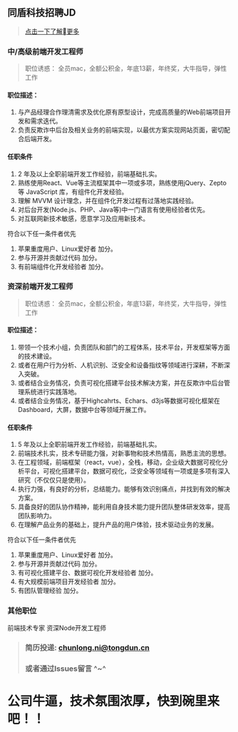 ## 同盾科技招聘JD

> [点击一下了解更多](https://www.tongdun.cn/)

### 中/高级前端开发工程师
> 职位诱惑： 全员mac，全额公积金，年底13薪，年终奖，大牛指导，弹性工作

#### 职位描述： 

1. 与产品经理合作理清需求及优化原有原型设计，完成高质量的Web前端项目开发和需求迭代。
2. 负责反欺诈中后台及相关业务的前端实现，以最优方案实现网站页面，密切配合后端开发。

#### 任职条件

1. 2 年及以上全职前端开发工作经验，前端基础扎实。
2. 熟练使用React、Vue等主流框架其中一项或多项，熟练使用jQuery、Zepto 等 JavaScript 库，有组件化开发经验。
3. 理解 MVVM 设计理念，并在组件化开发过程有过落地实践经验。
4. 对后台开发(Node.js、PHP、Java等)中一门语言有使用经验者优先。
5. 对互联网新技术敏感，愿意学习及应用新技术。

符合以下任一条件者优先
1. 苹果重度用户、Linux爱好者 加分。
2. 参与开源并贡献过代码 加分。
3. 有前端组件化开发经验者 加分。

### 资深前端开发工程师
> 职位诱惑： 全员mac，全额公积金，年底13薪，年终奖，大牛指导，弹性工作

#### 职位描述：
1. 带领一个技术小组，负责团队和部门的工程体系，技术平台，开发框架等方面的技术建设。
2. 或者在用户行为分析、人机识别、泛安全和设备指纹等领域进行深耕，不断深入突破。
3. 或者结合业务情况，负责可视化搭建平台技术解决方案，并在反欺诈中后台管理系统进行实践落地。
4. 或者结合业务情况，基于Highcahrts、Echars、d3js等数据可视化框架在Dashboard，大屏，数据中台等领域开展工作。

#### 任职条件
1. 5 年及以上全职前端开发工作经验，前端基础扎实。
2. 前端技术扎实，技术专研能力强，对新事物和技术热情高，熟悉主流的思想。
3. 在工程领域，前端框架（react，vue），全栈，移动，企业级大数据可视化分析平台，可视化搭建平台，数据可视化，泛安全等领域有一项或是多项有深入研究（不仅仅只是使用）。
4. 执行力强，有良好的分析，总结能力。能够有效识别痛点，并找到有效的解决方案。
5. 具备良好的团队协作精神，能利用自身技术能力提升团队整体研发效率，提高团队影响力。
6. 在理解产品业务的基础上，提升产品的用户体验，技术驱动业务的发展。

符合以下任一条件者优先 

1. 苹果重度用户、Linux爱好者 加分。
2. 参与开源并贡献过代码 加分。
3. 有可视化搭建平台、数据可视化开发经验者 加分。
4. 有大规模前端项目开发经验者 加分。
5. 有团队管理经验 加分。
 
### 其他职位
前端技术专家
资深Node开发工程师


> ### 简历投递: chunlong.ni@tongdun.cn
> ### 或者通过Issues留言 ^~^

# 公司牛逼，技术氛围浓厚，快到碗里来吧！！